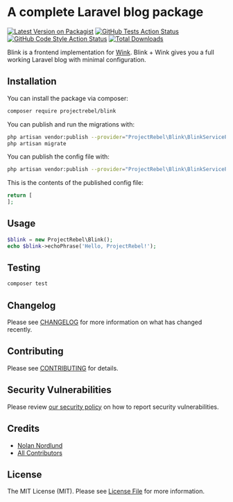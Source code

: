 # A complete Laravel blog package

[![Latest Version on Packagist](https://img.shields.io/packagist/v/projectrebel/blink.svg?style=flat-square)](https://packagist.org/packages/projectrebel/blink)
[![GitHub Tests Action Status](https://img.shields.io/github/workflow/status/projectrebel/blink/run-tests?label=tests)](https://github.com/projectrebel/blink/actions?query=workflow%3ATests+branch%3Amaster)
[![GitHub Code Style Action Status](https://img.shields.io/github/workflow/status/projectrebel/blink/Check%20&%20fix%20styling?label=code%20style)](https://github.com/projectrebel/blink/actions?query=workflow%3A"Check+%26+fix+styling"+branch%3Amaster)
[![Total Downloads](https://img.shields.io/packagist/dt/projectrebel/blink.svg?style=flat-square)](https://packagist.org/packages/projectrebel/blink)


Blink is a frontend implementation for [Wink](https://github.com/themsaid/wink). Blink + Wink gives you a full working Laravel blog with minimal configuration.

## Installation

You can install the package via composer:

```bash
composer require projectrebel/blink
```

You can publish and run the migrations with:

```bash
php artisan vendor:publish --provider="ProjectRebel\Blink\BlinkServiceProvider" --tag="blink-migrations"
php artisan migrate
```

You can publish the config file with:
```bash
php artisan vendor:publish --provider="ProjectRebel\Blink\BlinkServiceProvider" --tag="blink-config"
```

This is the contents of the published config file:

```php
return [
];
```

## Usage

```php
$blink = new ProjectRebel\Blink();
echo $blink->echoPhrase('Hello, ProjectRebel!');
```

## Testing

```bash
composer test
```

## Changelog

Please see [CHANGELOG](CHANGELOG.md) for more information on what has changed recently.

## Contributing

Please see [CONTRIBUTING](.github/CONTRIBUTING.md) for details.

## Security Vulnerabilities

Please review [our security policy](../../security/policy) on how to report security vulnerabilities.

## Credits

- [Nolan Nordlund](https://github.com/nolannordlund)
- [All Contributors](../../contributors)

## License

The MIT License (MIT). Please see [License File](LICENSE.md) for more information.
